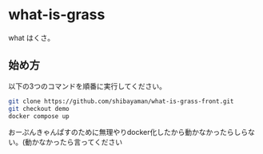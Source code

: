 # what-is-grass

what はくさ。

## 始め方

以下の3つのコマンドを順番に実行してください。
```bash
git clone https://github.com/shibayaman/what-is-grass-front.git
git checkout demo
docker compose up
```

おーぷんきゃんぱすのために無理やりdocker化したから動かなかったらしらない。(動かなかったら言ってください
